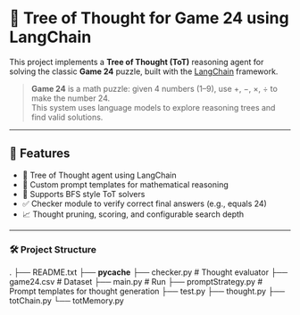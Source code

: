 # 🧠 Tree of Thought for Game 24 using LangChain

This project implements a **Tree of Thought (ToT)** reasoning agent for solving the classic **Game 24** puzzle, built with the [LangChain](https://www.langchain.com/) framework.

> **Game 24** is a math puzzle: given 4 numbers (1–9), use +, −, ×, ÷ to make the number 24.  
> This system uses language models to explore reasoning trees and find valid solutions.

---

## 🚀 Features

- 🌳 Tree of Thought agent using LangChain
- 🧠 Custom prompt templates for mathematical reasoning
- 🔎 Supports BFS style ToT solvers
- ✅ Checker module to verify correct final answers (e.g., equals 24)
- 📈 Thought pruning, scoring, and configurable search depth

---
### 🛠️ Project Structure
.
├── README.txt
├── __pycache__
├── checker.py             # Thought evaluator
├── game24.csv             # Dataset
├── main.py                # Run
├── promptStrategy.py      # Prompt templates for thought generation
├── test.py
├── thought.py
├── totChain.py
└── totMemory.py
